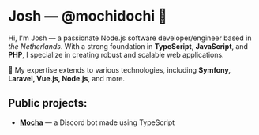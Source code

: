 # Josh &mdash; @mochidochi 📌

Hi, I'm Josh &mdash; a passionate Node.js software developer/engineer based in _the Netherlands_. 
With a strong foundation in **TypeScript**, **JavaScript**, and **PHP**, I specialize in creating robust and scalable web applications. 

🌱 My expertise extends to various technologies, including **Symfony, Laravel, Vue.js, Node.js**, and more.

## Public projects:

- **[Mocha](https://github.com/mochidochi/Chocolate)** &mdash; a Discord bot made using TypeScript
